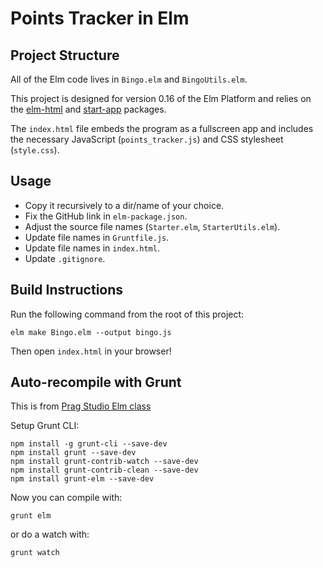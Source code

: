 # Points Tracker in Elm

## Project Structure

All of the Elm code lives in `Bingo.elm` and `BingoUtils.elm`.

This project is designed for version 0.16 of the Elm Platform and relies on the [elm-html](http://package.elm-lang.org/packages/evancz/elm-html/4.0.2/) and [start-app](http://package.elm-lang.org/packages/evancz/start-app/2.0.2/) packages.

The `index.html` file embeds the program as a fullscreen app and includes
the necessary JavaScript (`points_tracker.js`) and CSS stylesheet (`style.css`).

## Usage

* Copy it recursively to a dir/name of your choice.
* Fix the GitHub link in `elm-package.json`.
* Adjust the source file names (`Starter.elm`, `StarterUtils.elm`).
* Update file names in `Gruntfile.js`.
* Update file names in `index.html`.
* Update `.gitignore`.

## Build Instructions

Run the following command from the root of this project:

```
elm make Bingo.elm --output bingo.js
```

Then open `index.html` in your browser!

## Auto-recompile with Grunt

This is from [Prag Studio Elm class](https://online.pragmaticstudio.com/courses/elm/steps/16)

Setup Grunt CLI:

```
npm install -g grunt-cli --save-dev
npm install grunt --save-dev
npm install grunt-contrib-watch --save-dev
npm install grunt-contrib-clean --save-dev
npm install grunt-elm --save-dev
```

Now you can compile with:

```
grunt elm
```

or do a watch with:

```
grunt watch
```

